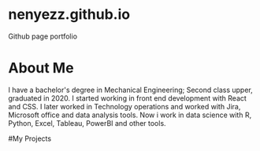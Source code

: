 # nenyezz.github.io
Github page portfolio 
# About Me
I have a bachelor's degree in Mechanical Engineering; Second class upper, graduated in 2020. I started working in front end development with React and CSS. I later worked in Technology operations and worked with Jira, Microsoft office and data analysis tools. Now i work in data science with R, Python, Excel, Tableau, PowerBI and other tools.

#My Projects
